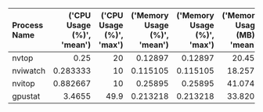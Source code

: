 | Process Name   |   ('CPU Usage (%)', 'mean') |   ('CPU Usage (%)', 'max') |   ('Memory Usage (%)', 'mean') |   ('Memory Usage (%)', 'max') |   ('Memory Usage (MB)', 'mean') |   ('Memory Usage (MB)', 'max') |
|:---------------|----------------------------:|---------------------------:|-------------------------------:|------------------------------:|--------------------------------:|-------------------------------:|
| nvtop          |                    0.25     |                       20   |                       0.12897  |                      0.12897  |                         20.457  |                        20.457  |
| nviwatch       |                    0.283333 |                       10   |                       0.115105 |                      0.115105 |                         18.2578 |                        18.2578 |
| nvitop         |                    0.882667 |                       10   |                       0.25895  |                      0.25895  |                         41.0742 |                        41.0742 |
| gpustat        |                    3.4655   |                       49.9 |                       0.213218 |                      0.213218 |                         33.8203 |                        33.8203 |